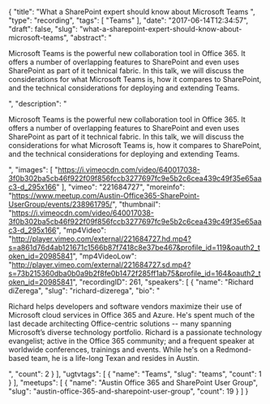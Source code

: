 {
  "title": "What a SharePoint expert should know about Microsoft Teams ",
  "type": "recording",
  "tags": [
    "Teams"
  ],
  "date": "2017-06-14T12:34:57",
  "draft": false,
  "slug": "what-a-sharepoint-expert-should-know-about-microsoft-teams",
  "abstract": "<p>Microsoft Teams is the powerful new collaboration tool in Office 365. It offers a number of overlapping features to SharePoint and even uses SharePoint as part of it technical fabric. In this talk, we will discuss the considerations for what Microsoft Teams is, how it compares to SharePoint, and the technical considerations for deploying and extending Teams.</p>",
  "description": "<p>Microsoft Teams is the powerful new collaboration tool in Office 365. It offers a number of overlapping features to SharePoint and even uses SharePoint as part of it technical fabric. In this talk, we will discuss the considerations for what Microsoft Teams is, how it compares to SharePoint, and the technical considerations for deploying and extending Teams.</p>",
  "images": [
    "https://i.vimeocdn.com/video/640017038-3f0b302ba5cb46f922f09f856fccb3277697fc9e5b2c6cea439c49f35e65aac3-d_295x166"
  ],
  "vimeo": "221684727",
  "moreinfo": "https://www.meetup.com/Austin-Office365-SharePoint-UserGroup/events/238961795/",
  "thumbnail": "https://i.vimeocdn.com/video/640017038-3f0b302ba5cb46f922f09f856fccb3277697fc9e5b2c6cea439c49f35e65aac3-d_295x166",
  "mp4Video": "http://player.vimeo.com/external/221684727.hd.mp4?s=a861d76d4ab121671c1566b87f7418c8e37be467&profile_id=119&oauth2_token_id=20985841",
  "mp4VideoLow": "http://player.vimeo.com/external/221684727.sd.mp4?s=73b215360dba0b0a9b2f8fe0b1472f285ff1ab75&profile_id=164&oauth2_token_id=20985841",
  "recordingID": 261,
  "speakers": [
    {
      "name": "Richard diZerega",
      "slug": "richard-dizerega",
      "bio": "<p>Richard helps developers and software vendors maximize their use of Microsoft cloud services in Office 365 and Azure. He's spent much of the last decade architecting Office-centric solutions -- many spanning Microsoft’s diverse technology portfolio. Richard is a passionate technology evangelist; active in the Office 365 community; and a frequent speaker at worldwide conferences, trainings and events. While he's on a Redmond-based team, he is a life-long Texan and resides in Austin.</p>",
      "count": 2
    }
  ],
  "ugtvtags": [
    {
      "name": "Teams",
      "slug": "teams",
      "count": 1
    }
  ],
  "meetups": [
    {
      "name": "Austin Office 365 and SharePoint User Group",
      "slug": "austin-office-365-and-sharepoint-user-group",
      "count": 19
    }
  ]
}